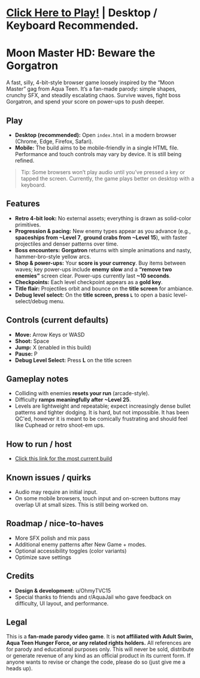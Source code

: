 # [Click Here to Play!](https://htmlpreview.github.io/?https://github.com/0hmyTVC15/moon-master-hd/blob/56b5f483ad93e2909ac3f84eff5756ceacdf4477/builds/ver%201.0.x/moon-master-1.4.2.html) | Desktop / Keyboard Recommended. 
# Moon Master HD: Beware the Gorgatron

A fast, silly, 4-bit-style browser game loosely inspired by the “Moon Master” gag from Aqua Teen. It’s a fan-made parody: simple shapes, crunchy SFX, and steadily escalating chaos. Survive waves, fight boss Gorgatron, and spend your score on power-ups to push deeper.

## Play
- **Desktop (recommended):** Open `index.html` in a modern browser (Chrome, Edge, Firefox, Safari).
- **Mobile:** The build aims to be mobile-friendly in a single HTML file. Performance and touch controls may vary by device. It is still being refined.

> Tip: Some browsers won’t play audio until you’ve pressed a key or tapped the screen. Currently, the game plays better on desktop with a keyboard.

## Features
- **Retro 4-bit look:** No external assets; everything is drawn as solid-color primitives.
- **Progression & pacing:** New enemy types appear as you advance (e.g., **spaceships from ~Level 7**, **ground crabs from ~Level 15**), with faster projectiles and denser patterns over time.
- **Boss encounters:** **Gorgatron** returns with simple animations and nasty, hammer-bro-style yellow arcs.
- **Shop & power-ups:** Your **score is your currency**. Buy items between waves; key power-ups include **enemy slow** and a **“remove two enemies”** screen clear. Power-ups currently last **~10 seconds**.
- **Checkpoints:** Each level checkpoint appears as a **gold key**.
- **Title flair:** Projectiles orbit and bounce on the **title screen** for ambiance.
- **Debug level select:** On the **title screen, press `L`** to open a basic level-select/debug menu.

## Controls (current defaults)
- **Move:** Arrow Keys or WASD  
- **Shoot:** Space  
- **Jump:** X (enabled in this build)  
- **Pause:** P  
- **Debug Level Select:** Press **L** on the title screen

## Gameplay notes
- Colliding with enemies **resets your run** (arcade-style).  
- Difficulty **ramps meaningfully after ~Level 25**.  
- Levels are lightweight and repeatable; expect increasingly dense bullet patterns and tighter dodging. It is hard, but not impossible. It has been QC'ed, however it is meant to be comically frustrating and should feel like Cuphead or retro shoot-em ups.

## How to run / host
- [Click this link for the most current build](https://htmlpreview.github.io/?https://github.com/0hmyTVC15/moon-master-hd/blob/56b5f483ad93e2909ac3f84eff5756ceacdf4477/builds/ver%201.0.x/moon-master-1.4.2.html)

## Known issues / quirks
- Audio may require an initial input.
- On some mobile browsers, touch input and on-screen buttons may overlap UI at small sizes. This is still being worked on.

## Roadmap / nice-to-haves
- More SFX polish and mix pass  
- Additional enemy patterns after New Game + modes. 
- Optional accessibility toggles (color variants)  
- Optimize save settings

## Credits
- **Design & development:** u/OhmyTVC15
- Special thanks to friends and r/AquaJail who gave feedback on difficulty, UI layout, and performance.

## Legal
This is a **fan-made parody video game**. It is **not affiliated with Adult Swim, Aqua Teen Hunger Force, or any related rights holders.** All references are for parody and educational purposes only. This will never be sold, distribute or generate revenue of any kind as an official product in its current form. If anyone wants to revise or change the code, please do so (just give me a heads up).
